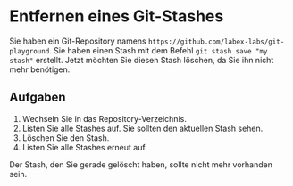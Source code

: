 # Entfernen eines Git-Stashes

Sie haben ein Git-Repository namens `https://github.com/labex-labs/git-playground`. Sie haben einen Stash mit dem Befehl `git stash save "my stash"` erstellt. Jetzt möchten Sie diesen Stash löschen, da Sie ihn nicht mehr benötigen.

## Aufgaben

1. Wechseln Sie in das Repository-Verzeichnis.
2. Listen Sie alle Stashes auf. Sie sollten den aktuellen Stash sehen.
3. Löschen Sie den Stash.
4. Listen Sie alle Stashes erneut auf.

Der Stash, den Sie gerade gelöscht haben, sollte nicht mehr vorhanden sein.
